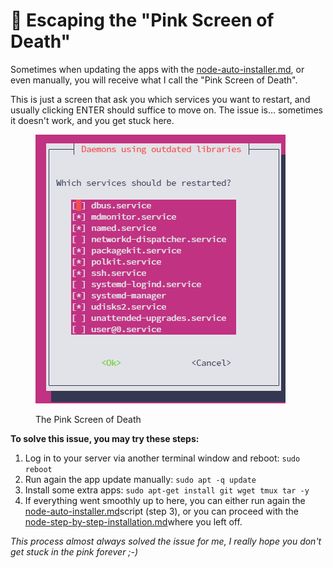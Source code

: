 # 🩷 Escaping the "Pink Screen of Death"

Sometimes when updating the apps with the [node-auto-installer.md](../node-auto-installer.md "mention"), or even manually, you will receive what I call the "Pink Screen of Death".

This is just a screen that ask you which services you want to restart, and usually clicking ENTER should suffice to move on. The issue is… sometimes it doesn't work, and you get stuck here.

<figure><img src="../.gitbook/assets/2024-05-24_17-55-04.png" alt=""><figcaption><p>The Pink Screen of Death</p></figcaption></figure>

**To solve this issue, you may try these steps:**

1. Log in to your server via another terminal window and reboot: `sudo reboot`
2. Run again the app update manually: `sudo apt -q update`
3. Install some extra apps: `sudo apt-get install git wget tmux tar -y`
4. If everything went smoothly up to here, you can either run again the [node-auto-installer.md](../node-auto-installer.md "mention")script (step 3), or you can proceed with the [node-step-by-step-installation.md](node-step-by-step-installation.md "mention")where you left off.

_This process almost always solved the issue for me, I really hope you don't get stuck in the pink forever ;-)_
